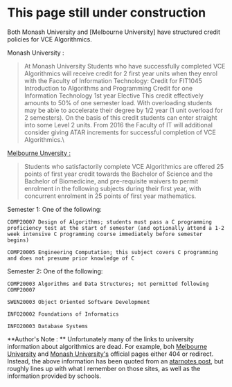 # This page still under construction

Both Monash University and [Melbourne University] have structured credit policies for VCE Algorithmics.

Monash University :

>  At Monash University Students who have successfully completed VCE Algorithmics will receive credit for 2 first year units when they enrol with the Faculty of Information Technology:
        Credit for FIT1045 Introduction to Algorithms and Programming
        Credit for one Information Technology 1st year Elective
    This credit effectively amounts to 50% of one semester load. With overloading students may be able to accelerate their degree by 1/2 year (1 unit overload for 2 semesters).
    On the basis of this credit students can enter straight into some Level 2 units.
    From 2016 the Faculty of IT will additional consider giving ATAR increments for successful completion of VCE Algorithmics.\

[Melbourne Unversity :](http://www.cis.unimelb.edu.au/study/undergraduate/)

> Students who satisfactorily complete VCE Algorithmics are offered 25 points of first year credit towards the Bachelor of Science and the Bachelor of Biomedicine, and pre-requisite waivers to permit enrolment in the following subjects during their first year, with concurrent enrolment in 25 points of first year mathematics.

Semester 1: One of the following:

    COMP20007 Design of Algorithms; students must pass a C programming proficiency test at the start of semester (and optionally attend a 1-2 week intensive C programming course immediately before semester begins)

    COMP20005 Engineering Computation; this subject covers C programming and does not presume prior knowledge of C

Semester 2: One of the following:

    COMP20003 Algorithms and Data Structures; not permitted following COMP20007

    SWEN20003 Object Oriented Software Development

    INFO20002 Foundations of Informatics

    INFO20003 Database Systems

**Author's Note : ** Unfortunately many of the links to university information about algorithmics are dead. For example, boh [Melbourne University](http://www.cis.unimelb.edu.au/schools/algorithmics.html) and [Monash University's](https://it.monash.edu/algorithmics) official pages either 404 or redirect. Instead, the above information has been quoted from an [atarnotes post](http://atarnotes.com/forum/index.php?topic=165319.0), but roughly lines up with what I remember on those sites, as well as the information provided by schools.
